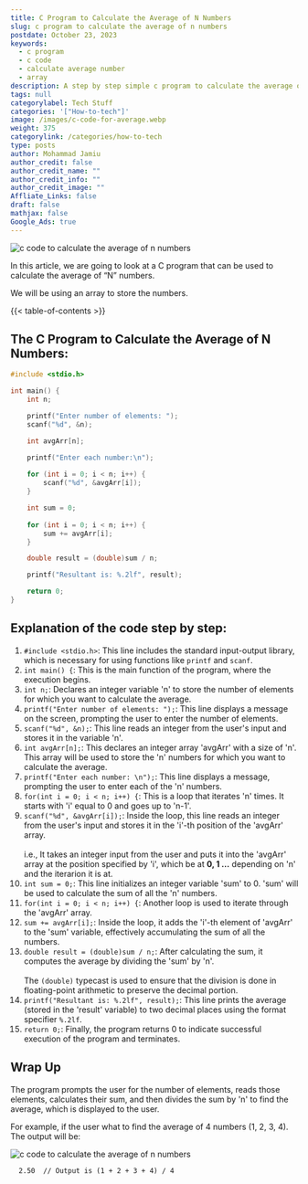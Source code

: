 ```yaml
---
title: C Program to Calculate the Average of N Numbers
slug: c program to calculate the average of n numbers
postdate: October 23, 2023
keywords:
  - c program
  - c code
  - calculate average number
  - array
description: A step by step simple c program to calculate the average of n numbers.
tags: null
categorylabel: Tech Stuff
categories: '["How-to-tech"]'
image: /images/c-code-for-average.webp
weight: 375
categorylink: /categories/how-to-tech
type: posts
author: Mohammad Jamiu
author_credit: false
author_credit_name: ""
author_credit_info: ""
author_credit_image: ""
Affliate_Links: false
draft: false
mathjax: false
Google_Ads: true
---
```

![c code to calculate the average of n numbers](/images/c-code-for-average.webp "c code to calculate the average of n numbers")

In this article, we are going to look at a C program that can be used to calculate the average of “N” numbers. 

We will be using an array to store the numbers.

{{< table-of-contents >}}

## **The C Program to Calculate the Average of N Numbers:**

```c
#include <stdio.h>

int main() {
    int n;

    printf("Enter number of elements: ");
    scanf("%d", &n);

    int avgArr[n];

    printf("Enter each number:\n");
    
    for (int i = 0; i < n; i++) {
        scanf("%d", &avgArr[i]);
    }

    int sum = 0;
    
    for (int i = 0; i < n; i++) {
        sum += avgArr[i];
    }

    double result = (double)sum / n;

    printf("Resultant is: %.2lf", result);

    return 0;
}
```

## **Explanation of the code step by step:**

1. `#include <stdio.h>`: This line includes the standard input-output library, which is necessary for using functions like `printf` and `scanf`.
2. `int main() {`: This is the main function of the program, where the execution begins.
3. `int n;`: Declares an integer variable 'n' to store the number of elements for which you want to calculate the average.
4. `printf("Enter number of elements: ");`: This line displays a message on the screen, prompting the user to enter the number of elements.
5. `scanf("%d", &n);`: This line reads an integer from the user's input and stores it in the variable 'n'.
6. `int avgArr[n];`: This declares an integer array 'avgArr' with a size of 'n'. This array will be used to store the 'n' numbers for which you want to calculate the average.
7. `printf("Enter each number: \n");`: This line displays a message, prompting the user to enter each of the 'n' numbers.
8. `for(int i = 0; i < n; i++) {`: This is a loop that iterates 'n' times. It starts with 'i' equal to 0 and goes up to 'n-1'.
9. `scanf("%d", &avgArr[i]);`: Inside the loop, this line reads an integer from the user's input and stores it in the 'i'-th position of the 'avgArr' array.\
   \
   i.e., It takes an integer input from the user and puts it into the 'avgArr' array at the position specified by 'i', which be at **0, 1 …** depending on 'n' and the iterarion it is at.
10. `int sum = 0;`: This line initializes an integer variable 'sum' to 0. 'sum' will be used to calculate the sum of all the 'n' numbers.
11. `for(int i = 0; i < n; i++) {`: Another loop is used to iterate through the 'avgArr' array.
12. `sum += avgArr[i];`: Inside the loop, it adds the 'i'-th element of 'avgArr' to the 'sum' variable, effectively accumulating the sum of all the numbers.
13. `double result = (double)sum / n;`: After calculating the sum, it computes the average by dividing the 'sum' by 'n'. \
    \
    The `(double)` typecast is used to ensure that the division is done in floating-point arithmetic to preserve the decimal portion.
14. `printf("Resultant is: %.2lf", result);`: This line prints the average (stored in the 'result' variable) to two decimal places using the format specifier `%.2lf`.
15. `return 0;`: Finally, the program returns 0 to indicate successful execution of the program and terminates.

## **Wrap Up**

The program prompts the user for the number of elements, reads those elements, calculates their sum, and then divides the sum by 'n' to find the average, which is displayed to the user.

For example, if the user what to find the average of 4 numbers (1, 2, 3, 4). The output will be:

![c code to calculate the average of n numbers](/images/c-code-for-average.webp "c code to calculate the average of n numbers")

```
  2.50  // Output is (1 + 2 + 3 + 4) / 4
```